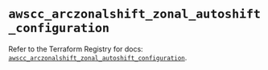 # `awscc_arczonalshift_zonal_autoshift_configuration`

Refer to the Terraform Registry for docs: [`awscc_arczonalshift_zonal_autoshift_configuration`](https://registry.terraform.io/providers/hashicorp/awscc/0.70.0/docs/resources/arczonalshift_zonal_autoshift_configuration).
